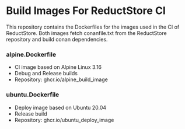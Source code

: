 # Build Images For ReductStore CI

This repository contains the Dockerfiles for the images used in the CI of ReductStore.
Both images fetch conanfile.txt from the ReductStore repository and build conan dependencies.

### alpine.Dockerfile

* CI image based on Alpine Linux 3.16
* Debug and Release builds
* Repository: ghcr.io/alpine_build_image

### ubuntu.Dockerfile

* Deploy image based on Ubuntu 20.04
* Release build
* Repository: ghcr.io/ubuntu_deploy_image
